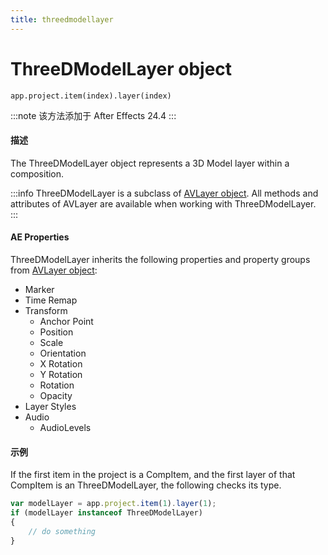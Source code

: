 ```yaml
---
title: threedmodellayer
---
```

# ThreeDModelLayer object

`app.project.item(index).layer(index)`

:::note
该方法添加于 After Effects 24.4
:::

#### 描述

The ThreeDModelLayer object represents a 3D Model layer within a composition.

:::info
ThreeDModelLayer is a subclass of [AVLayer object](../avlayer). All methods and attributes of AVLayer are available when working with ThreeDModelLayer.
:::

#### AE Properties

ThreeDModelLayer inherits the following properties and property groups from [AVLayer object](../avlayer):

- Marker
- Time Remap
- Transform
  - Anchor Point
  - Position
  - Scale
  - Orientation
  - X Rotation
  - Y Rotation
  - Rotation
  - Opacity
- Layer Styles
- Audio
  - AudioLevels

#### 示例

If the first item in the project is a CompItem, and the first layer of that CompItem is an ThreeDModelLayer, the following checks its type.

```javascript
var modelLayer = app.project.item(1).layer(1);
if (modelLayer instanceof ThreeDModelLayer)
{
    // do something
}
```
